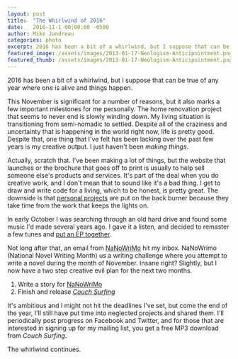 ```yaml
---
layout: post
title:  "The Whirlwind of 2016"
date:   2016-11-1 00:00:00 -0500
author: Mike Jandreau
categories: photo
excerpt: 2016 has been a bit of a whirlwind, but I suppose that can be true of any year where one is alive and things happen.
featured_image: /assets/images/2013-01-17-Neologism-Anticipointment.png
featured_thumb: /assets/images/2013-01-17-Neologism-Anticipointment.png
---
```

2016 has been a bit of a whirlwind, but I suppose that can be true of any year where one is alive and things happen.

This November is significant for a number of reasons, but it also marks a few important milestones for me personally. The home renovation project that seems to never end is slowly winding down. My living situation is transitioning from semi-nomadic to settled. Despite all of the craziness and uncertainty that is happening in the world right now, life is pretty good. Despite that, one thing that I've felt has been lacking over the past few years is my creative output. I just haven't been *making things*.

Actually, scratch that. I've been making a lot of things, but the website that launches or the brochure that goes off to print is usually to help sell someone else's products and services. It's part of the deal when you do creative work, and I don't mean that to sound like it's a bad thing. I get to draw and write code for a living, which to be honest, is pretty great. The downside is that <a href="http://youtu.be/dECZ7eTjo9k" target="_blank">personal projects</a> are put on the back burner because they take time from the work that keeps the lights on. 

In early October I was searching through an old hard drive and found some music I'd made several years ago. I gave it a listen, and decided to remaster a few tunes and <a href="https://soundcloud.com/mikejandreau/sets/couch-surfing-ep" target="_blank">put an EP together</a>. 

Not long after that, an email from <a href="http://nanowrimo.org" target="_blank">NaNoWriMo</a> hit my inbox. NaNoWrimo (National Novel Writing Month) us a writing challenge where you attempt to write a novel during the month of November. Insane right? Slightly, but I now have a two step creative evil plan for the next two months.

1. Write a story for <a href="http://nanowrimo.org" target="_blank">NaNoWriMo</a>
2. Finish and release <a href="https://soundcloud.com/mikejandreau/sets/couch-surfing-ep" target="_blank">*Couch Surfing*</a> 

It's ambitious and I might not hit the deadlines I've set, but come the end of the year, I'll still have put time into neglected projects and shared them. I'll periodically post progress on Facebook and Twitter, and for those that are interested in signing up for my mailing list, you get a free MP3 download from *Couch Surfing*. 

The whirlwind continues.



